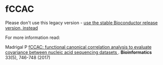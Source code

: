 # fCCAC
Please don't use this legacy version - [use the stable Bioconductor release version, instead](http://bioconductor.org/packages/release/bioc/html/fCCAC.html)

For more information read:


Madrigal P <a href="https://doi.org/10.1093/bioinformatics/btw724"> fCCAC: functional canonical correlation analysis to evaluate covariance between nucleic acid sequencing datasets </a>.  **Bioinformatics** 33(5), 746-748 (2017)


